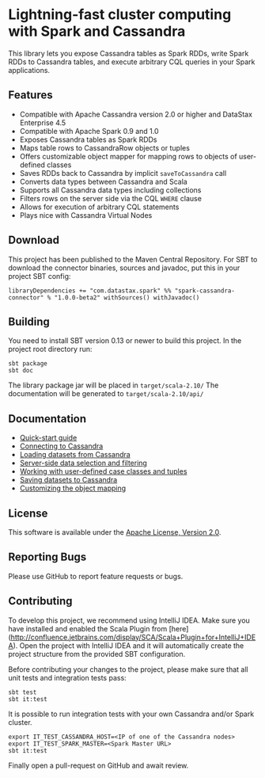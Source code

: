 # Lightning-fast cluster computing with Spark and Cassandra

This library lets you expose Cassandra tables as Spark RDDs, write Spark RDDs to Cassandra tables, and 
execute arbitrary CQL queries in your Spark applications.

## Features

 - Compatible with Apache Cassandra version 2.0 or higher and DataStax Enterprise 4.5
 - Compatible with Apache Spark 0.9 and 1.0
 - Exposes Cassandra tables as Spark RDDs 
 - Maps table rows to CassandraRow objects or tuples
 - Offers customizable object mapper for mapping rows to objects of user-defined classes
 - Saves RDDs back to Cassandra by implicit `saveToCassandra` call
 - Converts data types between Cassandra and Scala
 - Supports all Cassandra data types including collections
 - Filters rows on the server side via the CQL `WHERE` clause 
 - Allows for execution of arbitrary CQL statements
 - Plays nice with Cassandra Virtual Nodes

## Download
This project has been published to the Maven Central Repository.
For SBT to download the connector binaries, sources and javadoc, put this in your project 
SBT config:
                                                                                                                           
    libraryDependencies += "com.datastax.spark" %% "spark-cassandra-connector" % "1.0.0-beta2" withSources() withJavadoc()

## Building
You need to install SBT version 0.13 or newer to build this project.
In the project root directory run:

    sbt package
    sbt doc
    
The library package jar will be placed in `target/scala-2.10/`
The documentation will be generated to `target/scala-2.10/api/`    
     
## Documentation

  - [Quick-start guide](doc/0_quick_start.md)
  - [Connecting to Cassandra](doc/1_connecting.md)
  - [Loading datasets from Cassandra](doc/2_loading.md)
  - [Server-side data selection and filtering](doc/3_selection.md)   
  - [Working with user-defined case classes and tuples](doc/4_mapper.md)
  - [Saving datasets to Cassandra](doc/5_saving.md)
  - [Customizing the object mapping](doc/6_advanced_mapper.md)
    
## License
This software is available under the [Apache License, Version 2.0](LICENSE).    

## Reporting Bugs
Please use GitHub to report feature requests or bugs.  

## Contributing
To develop this project, we recommend using IntelliJ IDEA. 
Make sure you have installed and enabled the Scala Plugin 
from [here] (http://confluence.jetbrains.com/display/SCA/Scala+Plugin+for+IntelliJ+IDEA).
Open the project with IntelliJ IDEA and it will automatically create the project structure
from the provided SBT configuration.

Before contributing your changes to the project, please make sure that all unit tests and integration tests
pass:

    sbt test
    sbt it:test

It is possible to run integration tests with your own Cassandra and/or Spark cluster.

    export IT_TEST_CASSANDRA_HOST=<IP of one of the Cassandra nodes>
    export IT_TEST_SPARK_MASTER=<Spark Master URL>
    sbt it:test    

Finally open a pull-request on GitHub and await review.
